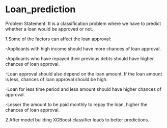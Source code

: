 # Loan_prediction
Problem Statement: It is a classification problem where we have to predict whether a loan would be approved or not.

1.Some of the factors can affect the loan approval:

-Applicants with high income should have more chances of loan approval.

-Applicants who have repayed their previous debts should have higher chances of loan approval.

-Loan approval should also depend on the loan amount. If the loan amount is less, chances of loan approval should be high.

-Loan for less time period and less amount should have higher chances of approval.

-Lesser the amount to be paid monthly to repay the loan, higher the chances of loan approval.

2.After model building XGBoost classifier leads to better predictions.


